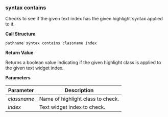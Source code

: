 ### syntax contains

Checks to see if the given text index has the given highlight syntax applied to it.

**Call Structure**

`pathname syntax contains classname index`

**Return Value**

Returns a boolean value indicating if the given highlight class is applied to the given text widget index.

**Parameters**

| Parameter | Description |
| - | - |
| _classname_ | Name of highlight class to check. |
| _index_ | Text widget index to check. 
